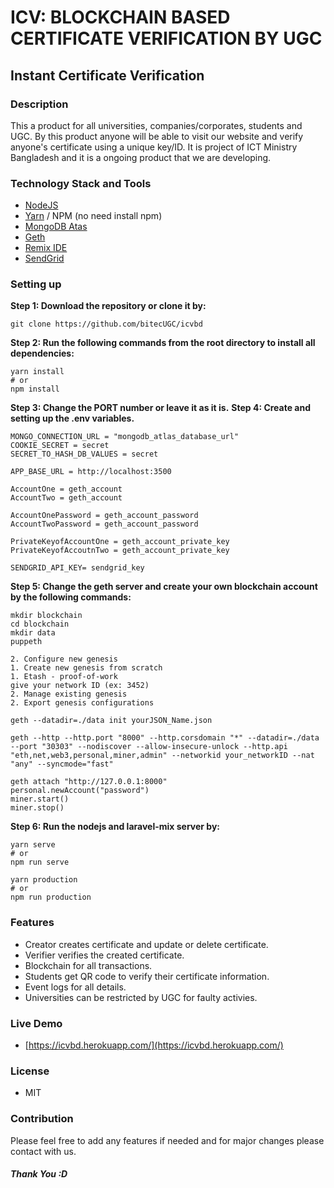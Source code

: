 # ICV: BLOCKCHAIN BASED CERTIFICATE VERIFICATION BY UGC
## Instant Certificate Verification

### Description

This a product for all universities, companies/corporates, students and UGC. By this product anyone will be able to visit our website and verify anyone's certificate using a unique key/ID. It is project of ICT Ministry Bangladesh and it is a ongoing product that we are developing.

### Technology Stack and Tools

  - [NodeJS](https://nodejs.org/en/)
  - [Yarn](https://yarnpkg.com/) / NPM (no need install npm)
  - [MongoDB Atas](https://www.mongodb.com/atlas/database)
  - [Geth](https://geth.ethereum.org/)
  - [Remix IDE](https://remix.ethereum.org/)
  - [SendGrid](https://sendgrid.com/)

### Setting up

  **Step 1: Download the repository or clone it by:**
  ```shell
  git clone https://github.com/bitecUGC/icvbd
  ```

  **Step 2: Run the following commands from the root directory to install all dependencies:**
  ```shell
  yarn install 
  # or
  npm install
  ```

  **Step 3: Change the PORT number or leave it as it is.**
  **Step 4: Create and setting up the .env variables.**

  ```shell
  MONGO_CONNECTION_URL = "mongodb_atlas_database_url"
  COOKIE_SECRET = secret
  SECRET_TO_HASH_DB_VALUES = secret

  APP_BASE_URL = http://localhost:3500

  AccountOne = geth_account
  AccountTwo = geth_account

  AccountOnePassword = geth_account_password
  AccountTwoPassword = geth_account_password

  PrivateKeyofAccountOne = geth_account_private_key
  PrivateKeyofAccoutnTwo = geth_account_private_key

  SENDGRID_API_KEY= sendgrid_key
  ```

  **Step 5: Change the geth server and create your own blockchain account by the following commands:**

  ```shell
  mkdir blockchain
  cd blockchain
  mkdir data
  puppeth
  
  2. Configure new genesis
  1. Create new genesis from scratch
  1. Etash - proof-of-work
  give your network ID (ex: 3452)
  2. Manage existing genesis
  2. Export genesis configurations

  geth --datadir=./data init yourJSON_Name.json

  geth --http --http.port "8000" --http.corsdomain "*" --datadir=./data --port "30303" --nodiscover --allow-insecure-unlock --http.api "eth,net,web3,personal,miner,admin" --networkid your_networkID --nat "any" --syncmode="fast"

  geth attach "http://127.0.0.1:8000"
  personal.newAccount("password")
  miner.start()
  miner.stop()
  ```
  **Step 6: Run the nodejs and laravel-mix server by:**
  ```shell
  yarn serve
  # or
  npm run serve

  yarn production
  # or
  npm run production
  ```

### Features

  - Creator creates certificate and update or delete certificate.
  - Verifier verifies the created certificate.
  - Blockchain for all transactions.
  - Students get QR code to verify their certificate information.
  - Event logs for all details.
  - Universities can be restricted by UGC for faulty activies.

### Live Demo
  - [https://icvbd.herokuapp.com/](https://icvbd.herokuapp.com/)

### License
  - MIT

### Contribution

Please feel free to add any features if needed and for major changes please contact with us.

##### Thank You :D
